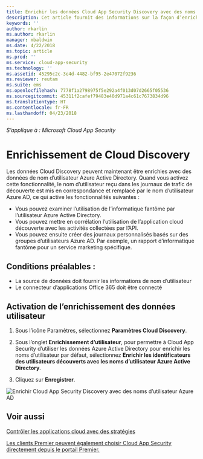 ```yaml
---
title: Enrichir les données Cloud App Security Discovery avec des noms d’utilisateur Azure AD | Microsoft Docs
description: Cet article fournit des informations sur la façon d’enrichir les données Cloud App Security Discovery avec des noms d’utilisateur Azure AD.
keywords: ''
author: rkarlin
ms.author: rkarlin
manager: mbaldwin
ms.date: 4/22/2018
ms.topic: article
ms.prod: ''
ms.service: cloud-app-security
ms.technology: ''
ms.assetid: 45295c2c-3e4d-4482-bf95-2e47072f9236
ms.reviewer: reutam
ms.suite: ems
ms.openlocfilehash: 7778f1a2798975f5e292a4f013d07d2665f05536
ms.sourcegitcommit: 45311f2cafef79483e40d971a4c61c7673834d96
ms.translationtype: HT
ms.contentlocale: fr-FR
ms.lasthandoff: 04/23/2018
---
```

*S’applique à : Microsoft Cloud App Security*


# <a name="cloud-discovery-enrichment"></a>Enrichissement de Cloud Discovery

Les données Cloud Discovery peuvent maintenant être enrichies avec des données de nom d’utilisateur Azure Active Directory. Quand vous activez cette fonctionnalité, le nom d’utilisateur reçu dans les journaux de trafic de découverte est mis en correspondance et remplacé par le nom d’utilisateur Azure AD, ce qui active les fonctionnalités suivantes :
-   Vous pouvez examiner l’utilisation de l’informatique fantôme par l’utilisateur Azure Active Directory.
-   Vous pouvez mettre en corrélation l’utilisation de l’application cloud découverte avec les activités collectées par l’API.
-   Vous pouvez ensuite créer des journaux personnalisés basés sur des groupes d’utilisateurs Azure AD. Par exemple, un rapport d’informatique fantôme pour un service marketing spécifique.


## <a name="prerequisites"></a>Conditions préalables :
- La source de données doit fournir les informations de nom d’utilisateur
- Le connecteur d’applications Office 365 doit être connecté

## <a name="enabling-user-data-enrichment"></a>Activation de l’enrichissement des données utilisateur 
    
1. Sous l’icône Paramètres, sélectionnez **Paramètres Cloud Discovery**.
     
2. Sous l’onglet **Enrichissement d’utilisateur**, pour permettre à Cloud App Security d’utiliser les données Azure Active Directory pour enrichir les noms d’utilisateur par défaut, sélectionnez **Enrichir les identificateurs des utilisateurs découverts avec les noms d’utilisateur Azure Active Directory**.

3. Cliquez sur **Enregistrer**.
 
![Enrichir Cloud App Security Discovery avec des noms d’utilisateur Azure AD](./media/discovery-enrichment.png)
  

  
      
## <a name="see-also"></a>Voir aussi  
[Contrôler les applications cloud avec des stratégies](control-cloud-apps-with-policies.md)   

[Les clients Premier peuvent également choisir Cloud App Security directement depuis le portail Premier.](https://premier.microsoft.com/)  
    
      
  